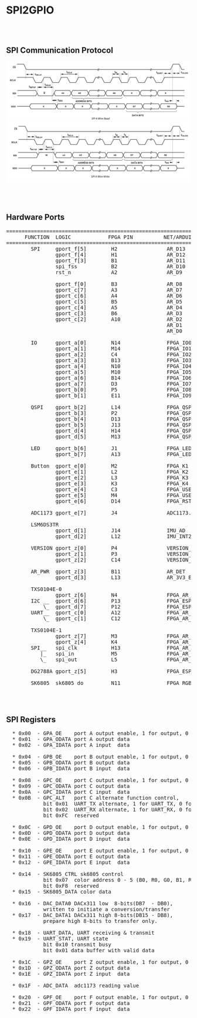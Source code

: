 # SPI2GPIO

<br><br>
SPI Communication Protocol
--------------------------
![](doc/4-wire-spi-read.png)
![](doc/4-wire-spi-write.png)

<br><br>
Hardware Ports
--------------
<pre>
==============================================================================================
      FUNCTION  LOGIC            FPGA PIN          NET/ARDUINO              reserved/not-used
==============================================================================================
        SPI     gport_f[5]        H2                AR_D13   /SCK
                gport_f[4]        H1                AR_D12   /MISO
                gport_f[3]        B1                AR_D11   /MOSI
                spi_fss           B2                AR_D10   /SS             gport_f[2]
                rst_n             A2                AR_D9                    gport_f[1]

                gport_f[0]        B3                AR_D8
                gport_c[7]        A3                AR_D7
                gport_c[6]        A4                AR_D6
                gport_c[5]        B5                AR_D5
                gport_c[4]        A5                AR_D4
                gport_c[3]        B6                AR_D3
                gport_c[2]        A10               AR_D2
                                                    AR_D1    /TX
                                                    AR_D0    /RX

        IO      gport_a[0]        N14               FPGA_IO0
                gport_a[1]        M14               FPGA_IO1
                gport_a[2]        C4                FPGA_IO2
                gport_a[3]        B13               FPGA_IO3
                gport_a[4]        N10               FPGA_IO4
                gport_a[5]        M10               FPGA_IO5
                gport_a[6]        B14               FPGA_IO6
                gport_a[7]        D3                FPGA_IO7
                gport_b[0]        P5                FPGA_IO8
                gport_b[1]        E11               FPGA_IO9

        QSPI    gport_b[2]        L14               FPGA_QSPI_Q
                gport_b[3]        P2                FPGA_QSPI_D
                gport_b[4]        D13               FPGA_QSPI_HD
                gport_b[5]        J13               FPGA_QSPI_WP
                gport_d[4]        H14               FPGA_QSPI_CLK
                gport_d[5]        M13               FPGA_QSPI_CS

        LED     gport_b[6]        J1                FPGA_LED1
                gport_b[7]        A13               FPGA_LED2

        Button  gport_e[0]        M2                FPGA_K1
                gport_e[1]        L2                FPGA_K2
                gport_e[2]        L3                FPGA_K3
                gport_e[3]        K3                FPGA_K4
                gport_e[4]        C3                FPGA_USER1
                gport_e[5]        M4                FPGA_USER2
                gport_e[6]        D14               FPGA_RST

        ADC1173 gport_e[7]        J4                ADC1173./OE

        LSM6DS3TR
                gport_d[1]        J14               IMU_AD
                gport_d[2]        L12               IMU_INT2

        VERSION gport_z[0]        P4                VERSION_1
                gport_z[1]        P3                VERSION_2
                gport_z[2]        C14               VERSION_3

        AR_PWR  gport_z[3]        B11               AR_DET
                gport_d[3]        L13               AR_3V3_EN

        TXS0104E-0
                gport_z[6]        N4                FPGA_AR_OE1
        I2C __  gport_d[6]        P13               FPGA_ESP_SDA <- AR_SDA
            \_  gport_d[7]        P12               FPGA_ESP_SCL <- AR_SCL
        UART__  gport_c[0]        A12               FPGA_AR_D0   <- AR_D0
            \_  gport_c[1]        C12               FPGA_AR_D1   <- AR_D1

        TXS0104E-1
                gport_z[7]        M3                FPGA_AR_OE2
                gport_z[4]        K4                FPGA_AR_RESET<- AR_RESET
        SPI__   spi_clk           H13               FPGA_AR_SCK  <- AR_SCK
           |_   spi_in            M5                FPGA_AR_MOSI <- AR_MOSI
           \_   spi_out           L5                FPGA_AR_MISO <- AR_MISO

        DG2788A gport_z[5]        H3                FPGA_ESP_IN12

        SK6805  sk6805_do         N11               FPGA_RGB
</pre>

<br><br>
SPI Registers
-------------
<pre>
  * 0x00  - GPA_OE    port A output enable, 1 for output, 0 for input
  * 0x01  - GPA_ODATA port A output data
  * 0x02  - GPA_IDATA port A input  data

  * 0x04  - GPB_OE    port B output enable, 1 for output, 0 for input
  * 0x05  - GPB_ODATA port B output data
  * 0x06  - GPB_IDATA port B input  data

  * 0x08  - GPC_OE    port C output enable, 1 for output, 0 for input
  * 0x09  - GPC_ODATA port C output data
  * 0x0A  - GPC_IDATA port C input  data
  * 0x0B  - GPC_ALT   port C alternate function control,
            bit 0x01  UART_TX alternate, 1 for UART_TX, 0 for GPORT_C[0]
            bit 0x02  UART_RX alternate, 1 for UART_RX, 0 for GPORT_C[1]
            bit 0xFC  reserved

  * 0x0C  - GPD_OE    port D output enable, 1 for output, 0 for input
  * 0x0D  - GPD_ODATA port D output data
  * 0x0E  - GPD_IDATA port D input  data

  * 0x10  - GPE_OE    port E output enable, 1 for output, 0 for input
  * 0x11  - GPE_ODATA port E output data
  * 0x12  - GPE_IDATA port E input  data

  * 0x14  - SK6805_CTRL sk6805 control
            bit 0x07  color address 0 - 5 (B0, R0, G0, B1, R1, G1)
            bit 0xF8  reserved
  * 0x15  - SK6805_DATA color data

  * 0x16  - DAC_DATA0 DACx311 low  8-bits(DB7  - DB0),
            written to initiate a conversion/transfer
  * 0x17  - DAC_DATA1 DACx311 high 8-bits(DB15 - DB8),
            prepare high 8-bits to transfer only.

  * 0x18  - UART_DATA, UART receiving & transmit
  * 0x19  - UART_STAT, UART state
            bit 0x10 transmit busy
            bit 0x01 data buffer with valid data

  * 0x1C  - GPZ_OE    port Z output enable, 1 for output, 0 for input
  * 0x1D  - GPZ_ODATA port Z output data
  * 0x1E  - GPZ_IDATA port Z input  data

  * 0x1F  - ADC_DATA  adc1173 reading value

  * 0x20  - GPF_OE    port F output enable, 1 for output, 0 for input
  * 0x21  - GPF_ODATA port F output data
  * 0x22  - GPF_IDATA port F input  data
</pre>
